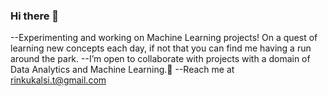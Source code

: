 ### Hi there 👋

 --Experimenting and working on Machine Learning projects! On a quest of learning new concepts each day, if not that you can find me having a run around the park.
 --I’m open to collaborate with projects with a domain of Data Analytics and Machine Learning.👯 
 --Reach me at rinkukalsi.t@gmail.com 

